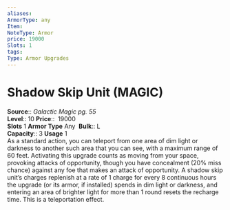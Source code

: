 ```yaml
---
aliases: 
ArmorType: any
Item:
NoteType: Armor
price: 19000
Slots: 1
tags: 
Type: Armor Upgrades
---
```


# Shadow Skip Unit (MAGIC)

**Source**:: _Galactic Magic pg. 55_  
**Level**:: 10
**Price**::  19000  
**Slots** 1 **Armor Type** Any 
**Bulk**:: L  
**Capacity**:: 3 **Usage** 1  
As a standard action, you can teleport from one area of dim light or darkness to another such area that you can see, with a maximum range of 60 feet. Activating this upgrade counts as moving from your space, provoking attacks of opportunity, though you have concealment (20% miss chance) against any foe that makes an attack of opportunity. A shadow skip unit’s charges replenish at a rate of 1 charge for every 8 continuous hours the upgrade (or its armor, if installed) spends in dim light or darkness, and entering an area of brighter light for more than 1 round resets the recharge time. This is a teleportation effect.
